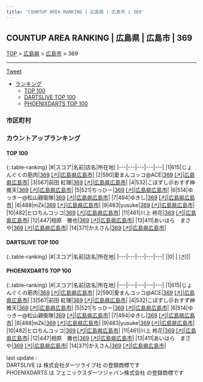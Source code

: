 ```yaml
---
title: 'COUNTUP AREA RANKING | 広島県 | 広島市 | 369'
---
```

## COUNTUP AREA RANKING | 広島県 | 広島市 | 369

[TOP](/darts/rank/) > [広島県](/darts/rank/広島県/) > [広島市](/darts/rank/広島県/広島市/) > 369

___

<a href="https://twitter.com/share?ref_src=twsrc%5Etfw" data-text="COUNTUP AREA RANKING | 広島県広島市369" class="twitter-share-button" data-hashtags="DARTSLIVE,PHOENIXDARTS,darts,ダーツ" data-show-count="false">Tweet</a>

* [ランキング](#カウントアップランキング)
    * [TOP 100](#top-100)
    * [DARTSLIVE TOP 100](#dartslive-top-100)
    * [PHOENIXDARTS TOP 100](#phoenixdarts-top-100)

### 市区町村

<ul>

</ul>

### カウントアップランキング

#### TOP 100



{:.table-ranking}
|#|スコア|名前|店名|所在地|
|---|---|---|---|---|
|1|615|<span class="rank-name-pd">じょんぐくの筋肉</span>|<a href="/darts/rank/shops/96305.html">369</a> <a href="https://vs.phoenixdarts.com/jp/shop/shopDetailInfo/s_96305?s_seq=96305">[↗]</a>|<a href="/darts/rank/広島県/広島市">広島県広島市</a>|
|2|590|<span class="rank-name-pd">愛まんコッコ@ACE</span>|<a href="/darts/rank/shops/96305.html">369</a> <a href="https://vs.phoenixdarts.com/jp/shop/shopDetailInfo/s_96305?s_seq=96305">[↗]</a>|<a href="/darts/rank/広島県/広島市">広島県広島市</a>|
|3|567|<span class="rank-name-pd"><span class="pro-icon-pd"></span>前田 紅理</span>|<a href="/darts/rank/shops/96305.html">369</a> <a href="https://vs.phoenixdarts.com/jp/shop/shopDetailInfo/s_96305?s_seq=96305">[↗]</a>|<a href="/darts/rank/広島県/広島市">広島県広島市</a>|
|4|532|<span class="rank-name-pd">こぼずし＠おすず神推天</span>|<a href="/darts/rank/shops/96305.html">369</a> <a href="https://vs.phoenixdarts.com/jp/shop/shopDetailInfo/s_96305?s_seq=96305">[↗]</a>|<a href="/darts/rank/広島県/広島市">広島県広島市</a>|
|5|521|<span class="rank-name-pd">ちっひー</span>|<a href="/darts/rank/shops/96305.html">369</a> <a href="https://vs.phoenixdarts.com/jp/shop/shopDetailInfo/s_96305?s_seq=96305">[↗]</a>|<a href="/darts/rank/広島県/広島市">広島県広島市</a>|
|6|514|<span class="rank-name-pd">ゆっきー@松山親衛隊</span>|<a href="/darts/rank/shops/96305.html">369</a> <a href="https://vs.phoenixdarts.com/jp/shop/shopDetailInfo/s_96305?s_seq=96305">[↗]</a>|<a href="/darts/rank/広島県/広島市">広島県広島市</a>|
|7|494|<span class="rank-name-pd">ゆきし</span>|<a href="/darts/rank/shops/96305.html">369</a> <a href="https://vs.phoenixdarts.com/jp/shop/shopDetailInfo/s_96305?s_seq=96305">[↗]</a>|<a href="/darts/rank/広島県/広島市">広島県広島市</a>|
|8|488|<span class="rank-name-pd">mZk</span>|<a href="/darts/rank/shops/96305.html">369</a> <a href="https://vs.phoenixdarts.com/jp/shop/shopDetailInfo/s_96305?s_seq=96305">[↗]</a>|<a href="/darts/rank/広島県/広島市">広島県広島市</a>|
|9|483|<span class="rank-name-pd">yusuke</span>|<a href="/darts/rank/shops/96305.html">369</a> <a href="https://vs.phoenixdarts.com/jp/shop/shopDetailInfo/s_96305?s_seq=96305">[↗]</a>|<a href="/darts/rank/広島県/広島市">広島県広島市</a>|
|10|482|<span class="rank-name-pd">ヒロちんコッコ</span>|<a href="/darts/rank/shops/96305.html">369</a> <a href="https://vs.phoenixdarts.com/jp/shop/shopDetailInfo/s_96305?s_seq=96305">[↗]</a>|<a href="/darts/rank/広島県/広島市">広島県広島市</a>|
|11|461|<span class="rank-name-pd"><span class="pro-icon-pd"></span>川上 柊花</span>|<a href="/darts/rank/shops/96305.html">369</a> <a href="https://vs.phoenixdarts.com/jp/shop/shopDetailInfo/s_96305?s_seq=96305">[↗]</a>|<a href="/darts/rank/広島県/広島市">広島県広島市</a>|
|12|447|<span class="rank-name-pd">相原　雅也</span>|<a href="/darts/rank/shops/96305.html">369</a> <a href="https://vs.phoenixdarts.com/jp/shop/shopDetailInfo/s_96305?s_seq=96305">[↗]</a>|<a href="/darts/rank/広島県/広島市">広島県広島市</a>|
|13|411|<span class="rank-name-pd">あいはら　まさや</span>|<a href="/darts/rank/shops/96305.html">369</a> <a href="https://vs.phoenixdarts.com/jp/shop/shopDetailInfo/s_96305?s_seq=96305">[↗]</a>|<a href="/darts/rank/広島県/広島市">広島県広島市</a>|
|14|371|<span class="rank-name-pd">かえさん</span>|<a href="/darts/rank/shops/96305.html">369</a> <a href="https://vs.phoenixdarts.com/jp/shop/shopDetailInfo/s_96305?s_seq=96305">[↗]</a>|<a href="/darts/rank/広島県/広島市">広島県広島市</a>|


#### DARTSLIVE TOP 100



{:.table-ranking}
|#|スコア|名前|店名|所在地|
|---|---|---|---|---|
||0|<span class="rank-name-dl"> </span>|<a href="/darts/rank/shops/.html"></a> <a href="">[↗]</a>|<a href="/darts/rank//"></a>|


#### PHOENIXDARTS TOP 100



{:.table-ranking}
|#|スコア|名前|店名|所在地|
|---|---|---|---|---|
|1|615|<span class="rank-name-pd">じょんぐくの筋肉</span>|<a href="/darts/rank/shops/96305.html">369</a> <a href="https://vs.phoenixdarts.com/jp/shop/shopDetailInfo/s_96305?s_seq=96305">[↗]</a>|<a href="/darts/rank/広島県/広島市">広島県広島市</a>|
|2|590|<span class="rank-name-pd">愛まんコッコ@ACE</span>|<a href="/darts/rank/shops/96305.html">369</a> <a href="https://vs.phoenixdarts.com/jp/shop/shopDetailInfo/s_96305?s_seq=96305">[↗]</a>|<a href="/darts/rank/広島県/広島市">広島県広島市</a>|
|3|567|<span class="rank-name-pd"><span class="pro-icon-pd"></span>前田 紅理</span>|<a href="/darts/rank/shops/96305.html">369</a> <a href="https://vs.phoenixdarts.com/jp/shop/shopDetailInfo/s_96305?s_seq=96305">[↗]</a>|<a href="/darts/rank/広島県/広島市">広島県広島市</a>|
|4|532|<span class="rank-name-pd">こぼずし＠おすず神推天</span>|<a href="/darts/rank/shops/96305.html">369</a> <a href="https://vs.phoenixdarts.com/jp/shop/shopDetailInfo/s_96305?s_seq=96305">[↗]</a>|<a href="/darts/rank/広島県/広島市">広島県広島市</a>|
|5|521|<span class="rank-name-pd">ちっひー</span>|<a href="/darts/rank/shops/96305.html">369</a> <a href="https://vs.phoenixdarts.com/jp/shop/shopDetailInfo/s_96305?s_seq=96305">[↗]</a>|<a href="/darts/rank/広島県/広島市">広島県広島市</a>|
|6|514|<span class="rank-name-pd">ゆっきー@松山親衛隊</span>|<a href="/darts/rank/shops/96305.html">369</a> <a href="https://vs.phoenixdarts.com/jp/shop/shopDetailInfo/s_96305?s_seq=96305">[↗]</a>|<a href="/darts/rank/広島県/広島市">広島県広島市</a>|
|7|494|<span class="rank-name-pd">ゆきし</span>|<a href="/darts/rank/shops/96305.html">369</a> <a href="https://vs.phoenixdarts.com/jp/shop/shopDetailInfo/s_96305?s_seq=96305">[↗]</a>|<a href="/darts/rank/広島県/広島市">広島県広島市</a>|
|8|488|<span class="rank-name-pd">mZk</span>|<a href="/darts/rank/shops/96305.html">369</a> <a href="https://vs.phoenixdarts.com/jp/shop/shopDetailInfo/s_96305?s_seq=96305">[↗]</a>|<a href="/darts/rank/広島県/広島市">広島県広島市</a>|
|9|483|<span class="rank-name-pd">yusuke</span>|<a href="/darts/rank/shops/96305.html">369</a> <a href="https://vs.phoenixdarts.com/jp/shop/shopDetailInfo/s_96305?s_seq=96305">[↗]</a>|<a href="/darts/rank/広島県/広島市">広島県広島市</a>|
|10|482|<span class="rank-name-pd">ヒロちんコッコ</span>|<a href="/darts/rank/shops/96305.html">369</a> <a href="https://vs.phoenixdarts.com/jp/shop/shopDetailInfo/s_96305?s_seq=96305">[↗]</a>|<a href="/darts/rank/広島県/広島市">広島県広島市</a>|
|11|461|<span class="rank-name-pd"><span class="pro-icon-pd"></span>川上 柊花</span>|<a href="/darts/rank/shops/96305.html">369</a> <a href="https://vs.phoenixdarts.com/jp/shop/shopDetailInfo/s_96305?s_seq=96305">[↗]</a>|<a href="/darts/rank/広島県/広島市">広島県広島市</a>|
|12|447|<span class="rank-name-pd">相原　雅也</span>|<a href="/darts/rank/shops/96305.html">369</a> <a href="https://vs.phoenixdarts.com/jp/shop/shopDetailInfo/s_96305?s_seq=96305">[↗]</a>|<a href="/darts/rank/広島県/広島市">広島県広島市</a>|
|13|411|<span class="rank-name-pd">あいはら　まさや</span>|<a href="/darts/rank/shops/96305.html">369</a> <a href="https://vs.phoenixdarts.com/jp/shop/shopDetailInfo/s_96305?s_seq=96305">[↗]</a>|<a href="/darts/rank/広島県/広島市">広島県広島市</a>|
|14|371|<span class="rank-name-pd">かえさん</span>|<a href="/darts/rank/shops/96305.html">369</a> <a href="https://vs.phoenixdarts.com/jp/shop/shopDetailInfo/s_96305?s_seq=96305">[↗]</a>|<a href="/darts/rank/広島県/広島市">広島県広島市</a>|


<div class="footer border-top border-gray-light mt-5 pt-3 text-right text-gray">
    last update : <span style="font-weight: italic" id="foot_last_modified"></span><br />
    DARTSLIVE は 株式会社ダーツライブ社 の登録商標です<br />
    PHOENIXDARTS は フェニックスダーツジャパン株式会社 の登録商標です<br />
</div>

<script src="https://cdnjs.cloudflare.com/ajax/libs/jquery.tablesorter/2.31.3/js/jquery.tablesorter.min.js" integrity="sha512-qzgd5cYSZcosqpzpn7zF2ZId8f/8CHmFKZ8j7mU4OUXTNRd5g+ZHBPsgKEwoqxCtdQvExE5LprwwPAgoicguNg==" crossorigin="anonymous" referrerpolicy="no-referrer"></script>
<link rel="stylesheet" href="https://cdnjs.cloudflare.com/ajax/libs/jquery.tablesorter/2.31.3/css/theme.default.min.css" integrity="sha512-wghhOJkjQX0Lh3NSWvNKeZ0ZpNn+SPVXX1Qyc9OCaogADktxrBiBdKGDoqVUOyhStvMBmJQ8ZdMHiR3wuEq8+w==" crossorigin="anonymous" referrerpolicy="no-referrer" />
<script>
$(function() {
    $(".table-ranking").tablesorter({sortList:[[0, 0]]});
    $("#foot_last_modified").text(formatDate(new Date(document.lastModified), 'yyyy-MM-dd HH:mm:ss'));
});
</script>

<script async src="https://platform.twitter.com/widgets.js" charset="utf-8"></script>